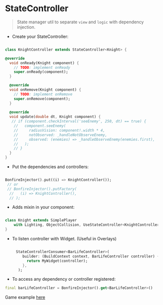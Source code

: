 # StateController

> State manager util to separate `view` and `logic` with dependency injection.

- Create your StateController:

```dart

class KnightController extends StateController<Knight> {

@override
  void onReady(Knight component) {
    // TODO: implement onReady
    super.onReady(component);
  }

  @override
  void onRemove(Knight component) {
    // TODO: implement onRemove
    super.onRemove(component);
  }
  
  @override
  void update(double dt, Knight component) {
   // if (component.checkInterval('seeEnemy', 250, dt) == true) {
    //   component.seeEnemy(
    //     radiusVision: component!.width * 4,
    //     notObserved: _handleNotObserveEnemy,
    //     observed: (enemies) => _handleObserveEnemy(enemies.first),
    //   );
    // }
  }
}
```

- Put the dependencies and controllers:

```dart

BonfireInjector().put((i) => KnightController());
 // or
 // BonfireInjector().putFactory(
  //   (i) => KnightController(),
  // );

```

- Adds mixin in your component:

```dart

class Knight extends SimplePlayer
    with Lighting, ObjectCollision, UseStateController<KnightController> {
}

```

- To listen controller with Widget. (Useful in Overlays)

```dart

     StateControllerConsumer<BarLifeController>(
        builder: (BuildContext context, BarLifeController controller) {
          return MyWidget(controller);
        },
      );

```

- To access any dependency or controller registered:

```dart
final barLifeController = BonfireInjector().get<BarLifeController>()
```


Game example [here](https://github.com/RafaelBarbosatec/mountain_fight)